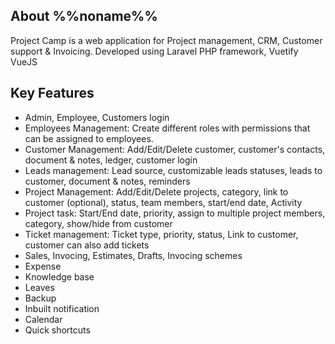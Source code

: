 ## About %%noname%%

Project Camp is a web application for Project management, CRM, Customer support & Invoicing. Developed using Laravel PHP framework, Vuetify VueJS

## Key Features

- Admin, Employee, Customers login
- Employees Management: Create different roles with permissions that can be assigned to employees.
- Customer Management: Add/Edit/Delete customer, customer's contacts, document & notes, ledger, customer login
- Leads management: Lead source, customizable leads statuses, leads to customer, document & notes, reminders
- Project Management: Add/Edit/Delete projects, category, link to customer (optional), status, team members, start/end date, Activity
- Project task: Start/End date, priority, assign to multiple project members, category, show/hide from customer
- Ticket management: Ticket type, priority, status, Link to customer, customer can also add tickets
- Sales, Invocing, Estimates, Drafts, Invocing schemes
- Expense
- Knowledge base
- Leaves
- Backup
- Inbuilt notification
- Calendar
- Quick shortcuts
